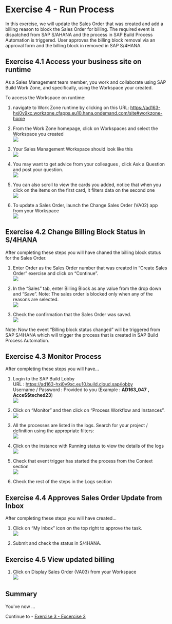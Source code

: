 # Exercise 4 - Run Process

In this exercise, we will update the Sales Order that was created and add a billing reason to block the Sales Order for billing. The required event is dispatched from SAP S/AHANA and the process in SAP Build Process Automation is triggered. User approves the billing block removal via an approval form and the billing block in removed in  SAP S/4HANA.

## Exercise 4.1 Access your business site on runtime
As a Sales Management team member, you work and collaborate using SAP Build Work Zone, and specifically, using the Workspace your created.

To access the Workspace on runtime:
1. navigate to Work Zone runtime by clicking on this URL: https://ad163-hxj0v9xc.workzone.cfapps.eu10.hana.ondemand.com/site#workzone-home 

2. From the Work Zone homepage, click on Workspaces and select the Workspace you created
<br>![](/exercises/4_RunProcess/images/runtime-2.png)

3. Your Sales Management Workspace should look like this
<br>![](/exercises/4_RunProcess/images/runtime-3.png)

4. You may want to get advice from your colleagues , click Ask a Question and post your question.
<br>![](/exercises/4_RunProcess/images/runtime-4.png)

5.  You can also scroll to view the cards you added, notice that when you click on the items on the first card, it filters data on the second one
<br>![](/exercises/4_RunProcess/images/runtime-5.png)

6. To update a Sales Order, launch the Change Sales Order (VA02) app from your Workspace
<br>![](/exercises/4_RunProcess/images/runtime-6.png)   

## Exercise 4.2 Change Billing Block Status in S/4HANA
After completing these steps you will have chaned the billing block status for the Sales Order.

1. Enter Order as the Sales Order number that was created in “Create Sales Order” exercise and click on “Continue”.
<br>![](/exercises/4_RunProcess/images/EnterSOToEdit.png)

2. In the “Sales” tab, enter Billing Block as any value from the drop down and “Save”. Note: The sales order is blocked only when any of the reasons are selected.
<br>![](/exercises/4_RunProcess/images/UpdateBillingBlock.png)

3. Check the confirmation that the Sales Order was saved.
<br>![](/exercises/4_RunProcess/images/ConfirmUpdateSO.png)

Note: Now the event “Billing block status changed” will be triggered from SAP S/4HANA which will trigger the process that is created in SAP Build Process Automation.

## Exercise 4.3 Monitor Process

After completing these steps you will have...

1.	Login to the SAP Build Lobby 
<br>URL : https://ad163-hxj0v9xc.eu10.build.cloud.sap/lobby
<br>Username / Password : Provided to you (Example : **AD163_047 , Acce$$teched23**)
<br>![](/exercises/4_RunProcess/images/Monitor01.png)

3.	Click on “Monitor” and then click on “Process Workflow and Instances”.
<br>![](/exercises/4_RunProcess/images/Monitor02.png)

4.	All the processes are listed in the logs. Search for your project / definition using the appropriate filters:
<br>![](/exercises/ex2/4_RunProcess/Monitor03.png)

5.	Click on the instance with Running status to view the details of the logs
<br>![](/exercises/ex2/4_RunProcess/Monitor04.png)

6.	Check that event trigger has started the process from the Context section
<br>![](/exercises/ex2/4_RunProcess/Monitor05.png)

7.	Check the rest of the steps in the Logs section
   


## Exercise 4.4 Approves Sales Order Update from Inbox
After completing these steps you will have created...

1. Click on “My Inbox” icon on the top right to approve the  task.
<br>![](/exercises/ex2/images/02_01_0010.png)

2.	Submit and check the status in S/4HANA.

## Exercise 4.5 View updated billing

1. Click on Display Sales Order (VA03) from your Workspace
<br>![](/exercises/4_RunProcess/images/view-1.png)

   
## Summary

You've now ...

Continue to - [Exercise 3 - Excercise 3 ](../ex3/README.md)
